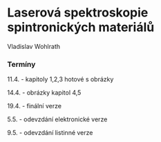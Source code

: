 # Laserová spektroskopie spintronických materiálů
Vladislav Wohlrath

### Termíny

11.4. - kapitoly 1,2,3 hotové s obrázky

14.4. - obrázky kapitol 4,5

19.4. - finální verze

5.5. -  odevzdání elektronické verze

9.5. - odevzdání listinné verze
